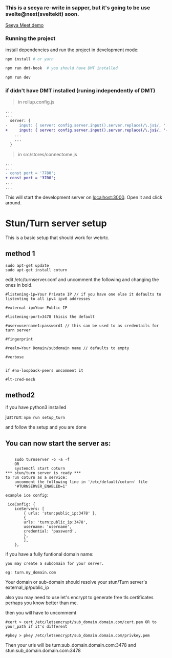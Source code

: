 ### This is a seeya re-write in sapper, but it's going to be use svelte@next(sveltekit) soon.

[Seeya Meet demo](https://seeya-meet.herokuapp.com)

### Running the project

install dependencies and run the project in development mode:

```bash
npm install # or yarn

npm run dmt-hook  # you should have DMT installed

npm run dev
```

### if didn't have DMT installed (runing independently of DMT)

> in rollup.config.js

```diff
...
...
  server: {
-     input: { server: config.server.input().server.replace(/\.js$/, '.ts') },
+     input: { server: config.server.input().server.replace(/\.js$/, '-dmt.js') },
    ...
    ...
  }
```

> in src/stores/connectome.js

```diff
...
...
- const port = '7780';
+ const port = '3700';
...
...
```

This will start the development server on [localhost:3000](http://localhost:3000). Open it and click around.

# Stun/Turn server setup

This is a basic setup that should work for webrtc.

## method 1

```
sudo apt-get update
sudo apt-get install coturn

```

edit /etc/turnserver.conf and uncomment the following and changing the ones in bold.

```
#listening-ip=Your Private IP // if you have one else it defaults to listenting to all ipv4 ipv6 addresses

#external-ip=Your Public IP

#listening-port=3478 thisis the default

#user=username1:password1 // this can be used to as credentails for turn server

#fingerprint

#realm=Your Domain/subdomain name // defaults to empty

#verbose


if #no-loopback-peers uncomment it

#lt-cred-mech
```

## method2

if you have python3 installed

just run:
`npm run setup_turn`

and follow the setup and you are done

## You can now start the server as:

```

    sudo turnserver -o -a -f
    OR
    systemctl start coturn
*** stun/turn server is ready ***
to run coturn as a service:
    uncomment the following line in '/etc/default/coturn' file
    '#TURNSERVER_ENABLED=1'

example ice config:

 iceConfig: {
    iceServers: [
        { urls: 'stun:public_ip:3478' },
        {
        urls: 'turn:public_ip:3478',
        username: 'username',
        credential: 'password',
        },
        ],
    },
```

if you have a fully funtional domain name:

    you may create a subdomain for your server.

    eg: turn.my_domain.com

Your domain or sub-domain should resolve your stun/Turn server's external_ip/public_ip

also you may need to use let's encrypt to generate free tls certificates perhaps you know better than me.

then you will have to uncommemt

    #cert > cert /etc/letsencrypt/sub_domain.domain.com/cert.pem OR to your_path if it's different

    #pkey > pkey /etc/letsencrypt/sub_domain.domain.com/privkey.pem

Then your urls will be turn:sub_domain.domain.com:3478 and stun:sub_domain.domain.com:3478
